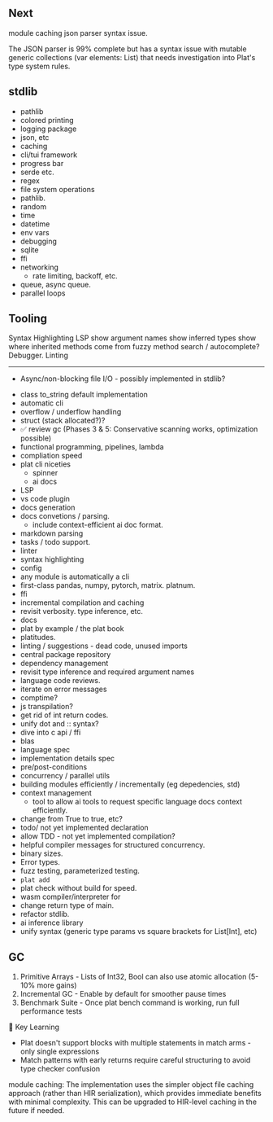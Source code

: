 ## Next
module caching
json parser syntax issue. 

 The JSON parser is 99% complete but has a syntax issue with mutable generic collections
  (var elements: List<JsonValue>) that needs investigation into Plat's type system rules.

## stdlib

* pathlib
* colored printing 
* logging package  
* json, etc
* caching
* cli/tui framework
* progress bar 
* serde etc. 
* regex
* file system operations 
* pathlib. 
* random 
* time
* datetime 
* env vars
* debugging 
* sqlite 
* ffi 
* networking
  * rate limiting, backoff, etc. 
* queue, async queue. 
* parallel loops


## Tooling
Syntax Highlighting
LSP
  show argument names
  show inferred types
  show where inherited methods come from
  fuzzy method search / autocomplete? 
Debugger. 
Linting

---

- Async/non-blocking file I/O - possibly implemented in stdlib? 
* class to_string default implementation
* automatic cli
* overflow / underflow handling
* struct (stack allocated?)?
* ✅ review gc (Phases 3 & 5: Conservative scanning works, optimization possible)
* functional programming, pipelines, lambda
* compliation speed
* plat cli niceties
  * spinner
  * ai docs
* LSP
* vs code plugin 
* docs generation 
* docs convetions / parsing. 
  * include context-efficient ai doc format. 
* markdown parsing 
* tasks / todo support. 
* linter 
* syntax highlighting
* config 
* any module is automatically a cli
* first-class pandas, numpy, pytorch, matrix. platnum. 
* ffi
* incremental compilation and caching 
* revisit verbosity. type inference, etc. 
* docs
* plat by example / the plat book
* platitudes. 
* linting / suggestions - dead code, unused imports
* central package repository
* dependency management 
* revisit type inference and required argument names 
* language code reviews. 
* iterate on error messages
* comptime? 
* js transpilation? 
* get rid of int return codes. 
* unify dot and :: syntax? 
* dive into c api / ffi
* blas
* language spec
* implementation details spec
* pre/post-conditions
* concurrency / parallel utils
* building modules efficiently / incrementally (eg depedencies, std) 
* context management 
  * tool to allow ai tools to request specific language docs context efficiently. 
* change from True to true, etc? 
* todo/ not yet implemented declaration
* allow TDD - not yet implemented compilation?
* helpful compiler messages for structured concurrency. 
* binary sizes. 
* Error types. 
* fuzz testing, parameterized testing. 
* `plat add` 
* plat check without build for speed. 
* wasm compiler/interpreter for
* change return type of main. 
* refactor stdlib. 
* ai inference library
* unify syntax (generic type params vs square brackets for List[Int], etc)




## GC

  1. Primitive Arrays - Lists of Int32, Bool
  can also use atomic allocation (5-10% more
  gains)
  2. Incremental GC - Enable by default for
  smoother pause times
  3. Benchmark Suite - Once plat bench command
  is working, run full performance tests



  📝 Key Learning

  - Plat doesn't support blocks with multiple statements in match arms - only single expressions
  - Match patterns with early returns require careful structuring to avoid type checker confusion



module caching:
  The implementation uses the simpler object file caching
  approach (rather than HIR serialization), which provides
  immediate benefits with minimal complexity. This can be
  upgraded to HIR-level caching in the future if needed.
